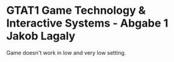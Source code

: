 # GTAT1 Game Technology & Interactive Systems - Abgabe 1 Jakob Lagaly
Game doesn't work in low and very low setting.